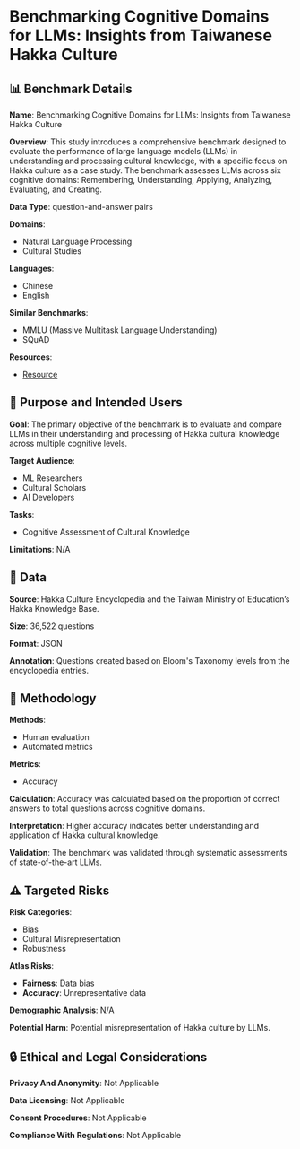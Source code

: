 # Benchmarking Cognitive Domains for LLMs: Insights from Taiwanese Hakka Culture

## 📊 Benchmark Details

**Name**: Benchmarking Cognitive Domains for LLMs: Insights from Taiwanese Hakka Culture

**Overview**: This study introduces a comprehensive benchmark designed to evaluate the performance of large language models (LLMs) in understanding and processing cultural knowledge, with a specific focus on Hakka culture as a case study. The benchmark assesses LLMs across six cognitive domains: Remembering, Understanding, Applying, Analyzing, Evaluating, and Creating.

**Data Type**: question-and-answer pairs

**Domains**:
- Natural Language Processing
- Cultural Studies

**Languages**:
- Chinese
- English

**Similar Benchmarks**:
- MMLU (Massive Multitask Language Understanding)
- SQuAD

**Resources**:
- [Resource](https://arxiv.org/abs/2409.01556v2)

## 🎯 Purpose and Intended Users

**Goal**: The primary objective of the benchmark is to evaluate and compare LLMs in their understanding and processing of Hakka cultural knowledge across multiple cognitive levels.

**Target Audience**:
- ML Researchers
- Cultural Scholars
- AI Developers

**Tasks**:
- Cognitive Assessment of Cultural Knowledge

**Limitations**: N/A

## 💾 Data

**Source**: Hakka Culture Encyclopedia and the Taiwan Ministry of Education’s Hakka Knowledge Base.

**Size**: 36,522 questions

**Format**: JSON

**Annotation**: Questions created based on Bloom's Taxonomy levels from the encyclopedia entries.

## 🔬 Methodology

**Methods**:
- Human evaluation
- Automated metrics

**Metrics**:
- Accuracy

**Calculation**: Accuracy was calculated based on the proportion of correct answers to total questions across cognitive domains.

**Interpretation**: Higher accuracy indicates better understanding and application of Hakka cultural knowledge.

**Validation**: The benchmark was validated through systematic assessments of state-of-the-art LLMs.

## ⚠️ Targeted Risks

**Risk Categories**:
- Bias
- Cultural Misrepresentation
- Robustness

**Atlas Risks**:
- **Fairness**: Data bias
- **Accuracy**: Unrepresentative data

**Demographic Analysis**: N/A

**Potential Harm**: Potential misrepresentation of Hakka culture by LLMs.

## 🔒 Ethical and Legal Considerations

**Privacy And Anonymity**: Not Applicable

**Data Licensing**: Not Applicable

**Consent Procedures**: Not Applicable

**Compliance With Regulations**: Not Applicable
